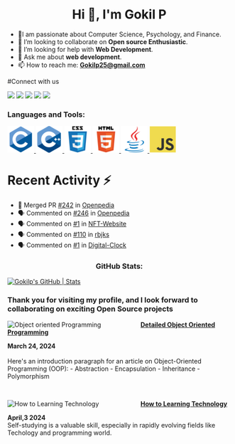 <h1 align="center">Hi 👋, I'm Gokil P</h1>

- 💜I am passionate about Computer Science, Psychology, and Finance.
- 👯 I’m looking to collaborate on **Open source Enthusiastic**.
- 🤝 I’m looking for help with **Web Development**.
- 💬 Ask me about **web development**.
- 📫 How to reach me: **Gokilp25@gmail.com**

#Connect with us

<a href="https://discord.com/invite/1120044400043630692"><img src="https://img.icons8.com/color/2x/discord--v2.png" height="60px"></img></a>
<a href="https://github.com/Gokilp"><img src="https://user-images.githubusercontent.com/91791257/235086411-9ec7aa5e-c095-44ce-b9e6-57b3bc3fead2.png" height="60px"></img></a>
<a href="https://twitter.com/gokilp_25"><img src="https://i.postimg.cc/pVqVTNJd/X-logo.png" height="60px"></img></a>
<a href="https://www.linkedin.com/in/gokilp/"><img src="https://img.icons8.com/fluency/2x/linkedin.png" height="60px"></img></a>
<a href="https://gokilp.hashnode.dev/"><img src="https://user-images.githubusercontent.com/91791257/235087337-b2a7d9c1-d07d-4d07-8f59-51ef37206a62.png" height="55px"></img></a>

<h3 align="left">Languages and Tools:</h3>
<p align="left">
    <a href="https://www.cprogramming.com/" target="_blank" rel="noreferrer">
        <img src="https://raw.githubusercontent.com/devicons/devicon/master/icons/c/c-original.svg" alt="c" width="60" height="60"/>
    </a>
    <a href="https://www.w3schools.com/cpp/" target="_blank" rel="noreferrer">
        <img src="https://raw.githubusercontent.com/devicons/devicon/master/icons/cplusplus/cplusplus-original.svg" alt="cplusplus" width="60" height="60"/>
    </a>
    <a href="https://www.w3schools.com/css/" target="_blank" rel="noreferrer">
        <img src="https://raw.githubusercontent.com/devicons/devicon/master/icons/css3/css3-original-wordmark.svg" alt="css3" width="60" height="60"/>
    </a>
    <a href="https://www.w3.org/html/" target="_blank" rel="noreferrer">
        <img src="https://raw.githubusercontent.com/devicons/devicon/master/icons/html5/html5-original-wordmark.svg" alt="html5" width="60" height="60"/>
    </a>
    <a href="https://www.java.com" target="_blank" rel="noreferrer">
        <img src="https://raw.githubusercontent.com/devicons/devicon/master/icons/java/java-original.svg" alt="java" width="60" height="60"/>
    </a>
    <a href="https://developer.mozilla.org/en-US/docs/Web/JavaScript" target="_blank" rel="noreferrer">
        <img src="https://raw.githubusercontent.com/devicons/devicon/master/icons/javascript/javascript-original.svg" alt="javascript" width="60" height="60"/>
    </a>
</p>

# Recent Activity :zap:

<!--START_SECTION:activity-->

- 🎉 Merged PR [#242](https://github.com/Sriparno08/Openpedia/issues/242) in [Openpedia](https://github.com/Sriparno08/Openpedia)
- 🗣 Commented on [#246](https://github.com/Sriparno08/Openpedia/pull/246#event-11579316274) in [Openpedia](https://github.com/Sriparno08/Openpedia)
- 🗣 Commented on [#1](https://github.com/surendar-05/NFT-Website/pull/1#event-11912043004) in [NFT-Website](https://github.com/surendar-05/NFT-Website)
- 🗣 Commented on [#110](https://github.com/rbjks/rbjks.github.io/issues/110) in [rbjks](https://github.com/rbjks)
- 🗣 Commented on [#1](https://github.com/surendar-05/Digital-Clock/pull/1#issuecomment-2016544770) in [Digital-Clock](https://github.com/surendar-05/Digital-Clock)

<!--END_SECTION:activity-->

<h3 align="center">GitHub Stats:</h3>
 
[![Gokilp's GitHub | Stats](https://stats.quine.sh/Gokilp/github?theme=dark)](https://quine.sh?utm_source=widgets&utm_campaign=Gokilp)

<!-- BLOG-POST-LIST:START -->

<h3>Thank you for visiting my profile, and I look forward to collaborating on exciting Open Source projects </h3>
<p align="left">
    <a href="https://gokilp.hashnode.dev/object-oriented-programming-in-java" title="Object oriented Programming">
        <img src="https://cdn.hashnode.com/res/hashnode/image/stock/unsplash/bdZ3bzRde5g/upload/bb469fba9bf304477bc2051050f0680c.jpeg?w=1600&h=840&fit=crop&crop=entropy&auto=compress,format&format=webp" alt="Object oriented Programming" width="300px" align="left" />
    </a>
    <a href="https://gokilp.hashnode.dev/object-oriented-programming-in-java" title="Object oriented Programming in JAVA"><strong>Detailed Object Oriented Programming</strong></a>
    <div><strong>March 24, 2024</strong></div>
    <br/>
    Here's an introduction paragraph for an article on Object-Oriented Programming (OOP): 
    - Abstraction
    - Encapsulation
    - Inheritance
    - Polymorphism
</p>
<br/>

<!-- Second blog -->
<p align="left"><a href="https://gokilp.hashnode.dev/self-study-success-empowering-your-learning-journey-in-technology" title="How to learning in Technology"><img src="https://cdn.hashnode.com/res/hashnode/image/stock/unsplash/Q1p7bh3SHj8/upload/6743339dbdac52d5d46ebf3be237e4f2.jpeg?w=1600&h=840&fit=crop&crop=entropy&auto=compress,format&format=webp" alt="How to Learning Technology" width="300px" align="left" /></a><a href="https://cdn.hashnode.com/res/hashnode/image/stock/unsplash/Q1p7bh3SHj8/upload/6743339dbdac52d5d46ebf3be237e4f2.jpeg?w=1600&h=840&fit=crop&crop=entropy&auto=compress,format&format=webp" title="How to Learning Technology"><strong>How to Learning Technology</strong></a><div><strong>April,3 2024</strong> <br>
Self-studying is a valuable skill, especially in rapidly evolving fields like Techology and programming world.
</div>
<br>
<br>

<!-- Third Blog Post >

<!-- BLOG-POST-LIST:END -->
